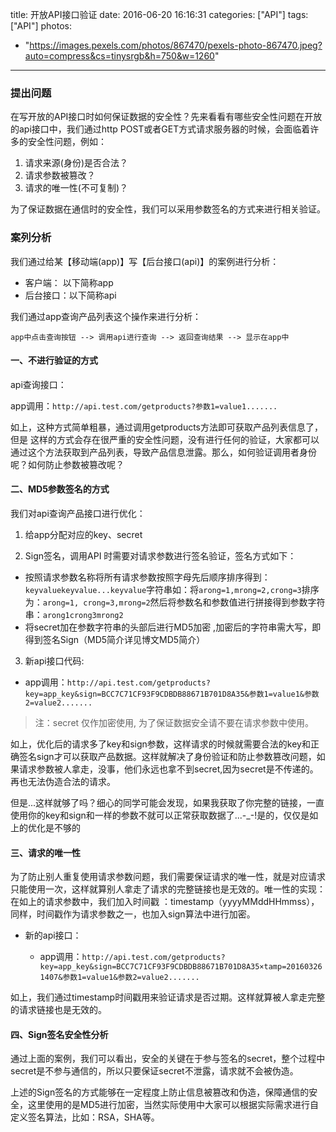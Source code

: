 title: 开放API接口验证
date: 2016-06-20 16:16:31
categories: ["API"]
tags: ["API"]
photos:
  - "https://images.pexels.com/photos/867470/pexels-photo-867470.jpeg?auto=compress&cs=tinysrgb&h=750&w=1260"
---
### 提出问题

在写开放的API接口时如何保证数据的安全性？先来看看有哪些安全性问题在开放的api接口中，我们通过http POST或者GET方式请求服务器的时候，会面临着许多的安全性问题，例如：

1. 请求来源(身份)是否合法？
2. 请求参数被篡改？
3. 请求的唯一性(不可复制)？

为了保证数据在通信时的安全性，我们可以采用参数签名的方式来进行相关验证。

### 案列分析

我们通过给某【移动端(app)】写【后台接口(api)】的案例进行分析：

* 客户端： 以下简称app
* 后台接口：以下简称api

我们通过app查询产品列表这个操作来进行分析：

```
app中点击查询按钮 --> 调用api进行查询 --> 返回查询结果 --> 显示在app中
```
<!--more-->
#### 一、不进行验证的方式

api查询接口：

app调用：`http://api.test.com/getproducts?参数1=value1.......`

如上，这种方式简单粗暴，通过调用getproducts方法即可获取产品列表信息了，但是 这样的方式会存在很严重的安全性问题，没有进行任何的验证，大家都可以通过这个方法获取到产品列表，导致产品信息泄露。那么，如何验证调用者身份呢？如何防止参数被篡改呢？

#### 二、MD5参数签名的方式

我们对api查询产品接口进行优化：

1. 给app分配对应的key、secret

2. Sign签名，调用API 时需要对请求参数进行签名验证，签名方式如下：
  * 按照请求参数名称将所有请求参数按照字母先后顺序排序得到：`keyvaluekeyvalue...keyvalue`字符串如：将`arong=1,mrong=2,crong=3`排序为：`arong=1, crong=3,mrong=2`然后将参数名和参数值进行拼接得到参数字符串：`arong1crong3mrong2`
  * 将secret加在参数字符串的头部后进行MD5加密 ,加密后的字符串需大写，即得到签名Sign（MD5简介详见博文MD5简介）

3. 新api接口代码:
  * app调用：`http://api.test.com/getproducts?key=app_key&sign=BCC7C71CF93F9CDBDB88671B701D8A35&参数1=value1&参数2=value2.......`

> 注：secret 仅作加密使用, 为了保证数据安全请不要在请求参数中使用。

如上，优化后的请求多了key和sign参数，这样请求的时候就需要合法的key和正确签名sign才可以获取产品数据。这样就解决了身份验证和防止参数篡改问题，如果请求参数被人拿走，没事，他们永远也拿不到secret,因为secret是不传递的。再也无法伪造合法的请求。

但是...这样就够了吗？细心的同学可能会发现，如果我获取了你完整的链接，一直使用你的key和sign和一样的参数不就可以正常获取数据了...-_-!是的，仅仅是如上的优化是不够的

#### 三、请求的唯一性

为了防止别人重复使用请求参数问题，我们需要保证请求的唯一性，就是对应请求只能使用一次，这样就算别人拿走了请求的完整链接也是无效的。唯一性的实现：在如上的请求参数中，我们加入时间戳 ：timestamp（yyyyMMddHHmmss），同样，时间戳作为请求参数之一，也加入sign算法中进行加密。

- 新的api接口：

  * app调用：`http://api.test.com/getproducts?key=app_key&sign=BCC7C71CF93F9CDBDB88671B701D8A35×tamp=201603261407&参数1=value1&参数2=value2.......`

如上，我们通过timestamp时间戳用来验证请求是否过期。这样就算被人拿走完整的请求链接也是无效的。

#### 四、Sign签名安全性分析

通过上面的案例，我们可以看出，安全的关键在于参与签名的secret，整个过程中secret是不参与通信的，所以只要保证secret不泄露，请求就不会被伪造。

上述的Sign签名的方式能够在一定程度上防止信息被篡改和伪造，保障通信的安全，这里使用的是MD5进行加密，当然实际使用中大家可以根据实际需求进行自定义签名算法，比如：RSA，SHA等。
